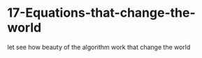 # 17-Equations-that-change-the-world
let see how beauty of the algorithm work that change the world 

